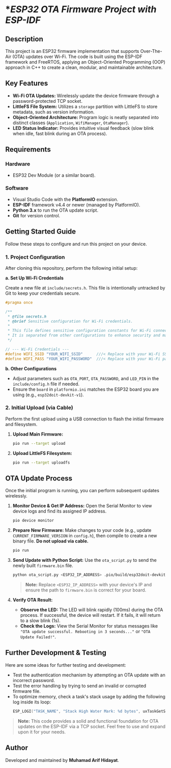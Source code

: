 # **ESP32 OTA Firmware Project with ESP-IDF*

## **Description**

This project is an ESP32 firmware implementation that supports Over-The-Air (OTA) updates over Wi-Fi. The code is built using the ESP-IDF framework and FreeRTOS, applying an Object-Oriented Programming (OOP) approach in C++ to create a clean, modular, and maintainable architecture.

## **Key Features**

  - **Wi-Fi OTA Updates:** Wirelessly update the device firmware through a password-protected TCP socket.
  - **LittleFS File System:** Utilizes a `storage` partition with LittleFS to store metadata, such as version information.
  - **Object-Oriented Architecture:** Program logic is neatly separated into distinct classes (`Application`, `WifiManager`, `OtaManager`).
  - **LED Status Indicator:** Provides intuitive visual feedback (slow blink when idle, fast blink during an OTA process).

## **Requirements**

### **Hardware**

  - ESP32 Dev Module (or a similar board).

### **Software**

  - Visual Studio Code with the **PlatformIO** extension.
  - **ESP-IDF** framework v4.4 or newer (managed by PlatformIO).
  - **Python 3.x** to run the OTA update script.
  - **Git** for version control.

## **Getting Started Guide**

Follow these steps to configure and run this project on your device.

### **1. Project Configuration**

After cloning this repository, perform the following initial setup:

**a. Set Up Wi-Fi Credentials**

Create a new file at `include/secrets.h`. This file is intentionally untracked by Git to keep your credentials secure.

```cpp
#pragma once

/**
 * @file secrets.h
 * @brief Sensitive configuration for Wi-Fi credentials.
 *
 * This file defines sensitive configuration constants for Wi-Fi connectivity.
 * It is separated from other configurations to enhance security and maintainability.
 */

// --- Wi-Fi Credentials ---
#define WIFI_SSID "YOUR_WIFI_SSID"      ///< Replace with your Wi-Fi SSID
#define WIFI_PASS "YOUR_WIFI_PASSWORD"  ///< Replace with your Wi-Fi password

```

**b. Other Configurations**

  - Adjust parameters such as `OTA_PORT`, `OTA_PASSWORD`, and `LED_PIN` in the `include/config.h` file if needed.
  - Ensure the `board` in `platformio.ini` matches the ESP32 board you are using (e.g., `esp32doit-devkit-v1`).

### **2. Initial Upload (via Cable)**

Perform the first upload using a USB connection to flash the initial firmware and filesystem.

1.  **Upload Main Firmware:**
    ```bash
    pio run --target upload
    ```
2.  **Upload LittleFS Filesystem:**
    ```bash
    pio run --target uploadfs
    ```

## **OTA Update Process**

Once the initial program is running, you can perform subsequent updates wirelessly.

1.  **Monitor Device & Get IP Address:**
    Open the Serial Monitor to view device logs and find its assigned IP address.

    ```bash
    pio device monitor
    ```

2.  **Prepare New Firmware:**
    Make changes to your code (e.g., update `CURRENT_FIRMWARE_VERSION` in `config.h`), then compile to create a new binary file. **Do not upload via cable.**

    ```bash
    pio run
    ```

3.  **Send Update with Python Script:**
    Use the `ota_script.py` to send the newly built `firmware.bin` file.

    ```bash
    python ota_script.py <ESP32_IP_ADDRESS> .pio/build/esp32doit-devkit-v1/firmware.bin
    ```

    > **Note:** Replace `<ESP32_IP_ADDRESS>` with your device's IP and ensure the path to `firmware.bin` is correct for your board.

4.  **Verify OTA Result:**

      - **Observe the LED:** The LED will blink rapidly (100ms) during the OTA process. If successful, the device will restart. If it fails, it will return to a slow blink (1s).
      - **Check the Logs:** View the Serial Monitor for status messages like `"OTA update successful. Rebooting in 3 seconds..."` or `"OTA Update Failed!"`.

## **Further Development & Testing**

Here are some ideas for further testing and development:

  - Test the authentication mechanism by attempting an OTA update with an incorrect password.
  - Test the error handling by trying to send an invalid or corrupted firmware file.
  - To optimize memory, check a task's stack usage by adding the following log inside its loop:
    ```cpp
    ESP_LOGI("TASK_NAME", "Stack High Water Mark: %d bytes", uxTaskGetStackHighWaterMark(NULL) * sizeof(StackType_t));
    ```

> **Note:** This code provides a solid and functional foundation for OTA updates on the ESP-IDF via a TCP socket. Feel free to use and expand upon it for your needs.

## **Author**

Developed and maintained by **Muhamad Arif Hidayat**.
